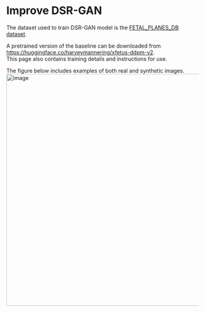 # Improve DSR-GAN

The dataset used to train DSR-GAN model is the [FETAL_PLANES_DB dataset](https://zenodo.org/record/3904280).

A pretrained version of the baseline can be downloaded from https://huggingface.co/harveymannering/xfetus-ddpm-v2.  
This page also contains training details and instructions for use.  

The figure below includes examples of both real and synthetic images.  
<img width="608" alt="image" src="https://cdn-uploads.huggingface.co/production/uploads/6349716695ab8cce385f450e/RArVBPLLxPX_5rqSzXnp9.png">

